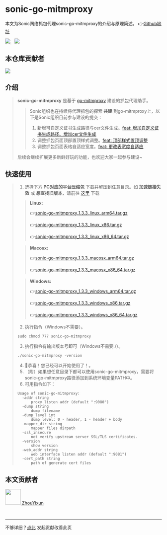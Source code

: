 # sonic-go-mitmproxy
本文为Sonic网络抓包代理sonic-go-mitmproxy的介绍与原理简述。 👉[Github地址](https://github.com/SonicCloudOrg/sonic-go-mitmproxy)

<a href="#">  
<img src="https://img.shields.io/github/stars/SonicCloudOrg/sonic-go-mitmproxy?style=social">
<img style="margin-left:10px" src="https://img.shields.io/github/forks/SonicCloudOrg/sonic-go-mitmproxy?style=social">
</a>

## 本仓库贡献者

<a href="https://github.com/SonicCloudOrg/sonic-go-mitmproxy/graphs/contributors">
  <img src="https://contrib.rocks/image?repo=SonicCloudOrg/sonic-go-mitmproxy" />
</a>

## 介绍

> **sonic-go-mitmproxy** 是基于 [go-mitmproxy](https://github.com/lqqyt2423/go-mitmproxy) 建设的抓包代理助手。
> > Sonic组织也在持续将代理抓包的探索 **共建** 到go-mitmproxy上，以下是Sonic组织目前参与建设的提交：
> >1. 新增可自定义证书生成路径与cer文件生成。[feat: 增加自定义证书生成路径、增加cer文件生成](https://github.com/lqqyt2423/go-mitmproxy/commit/8522ebedb0cbd52fae1bef2423697a9eba5ca161)
> >2. 调整抓包页面顶部置顶样式调整。[feat: 顶部样式置顶调整](https://github.com/lqqyt2423/go-mitmproxy/commit/29cf59bbbf1f21ff0c524743f32b693f632f7af5)
> >3. 调整抓包页面表格自适应宽度。[feat: 更改表宽度自适应](https://github.com/lqqyt2423/go-mitmproxy/commit/6d5ce792ce8e76db92f915eb6969696be1f8224e)
>
> 后续会继续扩展更多新鲜好玩的功能，也欢迎大家一起参与建设~

## 快速使用
> 1. 选择下方 **PC对应的平台压缩包** 下载并解压到任意目录。如 **加速链接失效** 或 **想查找旧版本**，请前往 <a href="https://github.com/SonicCloudOrg/sonic-go-mitmproxy/releases" target="_blank">这里</a> 下载
>
> > **Linux:**
> >
>  > 👉<a href="https://download.fastgit.org/SonicCloudOrg/sonic-go-mitmproxy/releases/download/v1.3.3/sonic-go-mitmproxy_1.3.3_linux_arm64.tar.gz" target="_blank">sonic-go-mitmproxy_1.3.3_linux_arm64.tar.gz</a>
>  >
>  > 👉<a href="https://download.fastgit.org/SonicCloudOrg/sonic-go-mitmproxy/releases/download/v1.3.3/sonic-go-mitmproxy_1.3.3_linux_x86.tar.gz" target="_blank">sonic-go-mitmproxy_1.3.3_linux_x86.tar.gz</a>
>  >
>  > 👉<a href="https://download.fastgit.org/SonicCloudOrg/sonic-go-mitmproxy/releases/download/v1.3.3/sonic-go-mitmproxy_1.3.3_linux_x86_64.tar.gz" target="_blank">sonic-go-mitmproxy_1.3.3_linux_x86_64.tar.gz</a>
>
>  > **Macosx:**
>  >
>  > 👉<a href="https://download.fastgit.org/SonicCloudOrg/sonic-go-mitmproxy/releases/download/v1.3.3/sonic-go-mitmproxy_1.3.3_macosx_arm64.tar.gz" target="_blank">sonic-go-mitmproxy_1.3.3_macosx_arm64.tar.gz</a>
>  >
>  > 👉<a href="https://download.fastgit.org/SonicCloudOrg/sonic-go-mitmproxy/releases/download/v1.3.3/sonic-go-mitmproxy_1.3.3_macosx_x86_64.tar.gz" target="_blank">sonic-go-mitmproxy_1.3.3_macosx_x86_64.tar.gz</a>
>
>  > **Windows:**
>  >
>  > 👉<a href="https://download.fastgit.org/SonicCloudOrg/sonic-go-mitmproxy/releases/download/v1.3.3/sonic-go-mitmproxy_1.3.3_windows_arm64.tar.gz" target="_blank">sonic-go-mitmproxy_1.3.3_windows_arm64.tar.gz</a>
> >
>  > 👉<a href="https://download.fastgit.org/SonicCloudOrg/sonic-go-mitmproxy/releases/download/v1.3.3/sonic-go-mitmproxy_1.3.3_windows_x86.tar.gz" target="_blank">sonic-go-mitmproxy_1.3.3_windows_x86.tar.gz</a>
> >
>  > 👉<a href="https://download.fastgit.org/SonicCloudOrg/sonic-go-mitmproxy/releases/download/v1.3.3/sonic-go-mitmproxy_1.3.3_windows_x86_64.tar.gz" target="_blank">sonic-go-mitmproxy_1.3.3_windows_x86_64.tar.gz</a>
>
> 2. 执行指令（Windows不需要）。
> ```
> sudo chmod 777 sonic-go-mitmproxy
> ```
> 3. 执行指令有输出版本号即可（Windows不需要./）。
> ```
> ./sonic-go-mitmproxy -version
> ```
> 4. 🎉恭喜！您已经可以开始使用了！。
> 5. （附）如果想任意目录下都可以使用sonic-go-mitmproxy，需要将sonic-go-mitmproxy路径添加到系统环境变量PATH中。
> 6. 可用指令如下：
> 
> ```
> Usage of sonic-go-mitmproxy:
>   -addr string
>     	proxy listen addr (default ":9080")
>   -dump string
>     	dump filename
>   -dump_level int
>     	dump level: 0 - header, 1 - header + body
>   -mapper_dir string
>     	mapper files dirpath
>   -ssl_insecure
>     	not verify upstream server SSL/TLS certificates.
>   -version
>     	show version
>   -web_addr string
>     	web interface listen addr (default ":9081")
>   -cert_path string
>     	path of generate cert files
> ```
>

## 本文贡献者
<div class="cont">
<a href="https://gitee.com/ZhouYixun" target="_blank">
<img src="https://portrait.gitee.com/uploads/avatars/user/2698/8096045_ZhouYixun_1645499109.png!avatar100" width="50"/>
<span>ZhouYixun</span>
</a>
</div>


&nbsp;
&nbsp;
***
不够详细？[点此](https://github.com/SonicCloudOrg/sonic-offical-website/edit/main/src/markdown/sgm/re-sgm.md) 发起贡献改善此页
